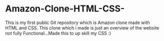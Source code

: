 # Amazon-Clone-HTML-CSS-
This is my first public Git repository which is Amazon clone made with HTML and CSS.
This clone which i made is just an overview of the website not fully Functional...Made this to up skill my CSS :)
